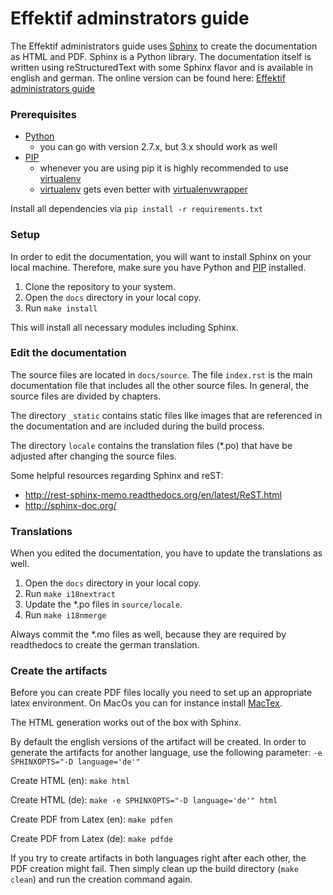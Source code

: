 Effektif adminstrators guide
============================

The Effektif administrators guide uses [Sphinx](http://sphinx-doc.org/) to create the documentation as HTML and PDF. Sphinx is a Python library. The documentation itself is written using reStructuredText with some Sphinx flavor and is available in english and german. The online version can be found here: [Effektif administrators guide](http://effektif-administrators-guide.readthedocs.org/)

### Prerequisites
* [Python](https://www.python.org/downloads/)
    * you can go with version 2.7.x, but 3.x should work as well
* [PIP](https://pypi.python.org/pypi/pip)
    * whenever you are using pip it is highly recommended to use [virtualenv](http://virtualenv.readthedocs.org/en/latest/)
    * [virtualenv](http://virtualenv.readthedocs.org/en/latest/) gets even better with [virtualenvwrapper](http://virtualenvwrapper.readthedocs.org/en/latest/)

Install all dependencies via
`pip install -r requirements.txt`

### Setup
In order to edit the documentation, you will want to install Sphinx on your local machine. Therefore, make sure you have Python and [PIP](https://pypi.python.org/pypi/pip) installed.

1. Clone the repository to your system.
2. Open the `docs` directory in your local copy.
3. Run `make install`

This will install all necessary modules including Sphinx.

### Edit the documentation
The source files are located in `docs/source`. The file `index.rst` is the main documentation file that includes all the other source files. In general, the source files are divided by chapters.

The directory `_static` contains static files like images that are referenced in the documentation and are included during the build process.

The directory `locale` contains the translation files (\*.po) that have be adjusted after changing the source files.

Some helpful resources regarding Sphinx and reST:
* http://rest-sphinx-memo.readthedocs.org/en/latest/ReST.html
* http://sphinx-doc.org/

### Translations
When you edited the documentation, you have to update the translations as well.

1. Open the `docs` directory in your local copy.
2. Run `make i18nextract`
3. Update the \*.po files in `source/locale`.
4. Run `make i18nmerge`

Always commit the \*.mo files as well, because they are required by readthedocs to create the german translation.

### Create the artifacts
Before you can create PDF files locally you need to set up an appropriate latex environment. On MacOs you can for instance install [MacTex](http://tug.org/mactex/).

The HTML generation works out of the box with Sphinx.

By default the english versions of the artifact will be created. In order to generate the artifacts for another language, use the following parameter:
`-e SPHINXOPTS="-D language='de'"`

Create HTML (en):
`make html`

Create HTML (de):
`make -e SPHINXOPTS="-D language='de'" html`

Create PDF from Latex (en):
`make pdfen`

Create PDF from Latex (de):
`make pdfde`

If you try to create artifacts in both languages right after each other, the PDF creation might fail. Then simply clean up the build directory (`make clean`) and run the creation command again.
